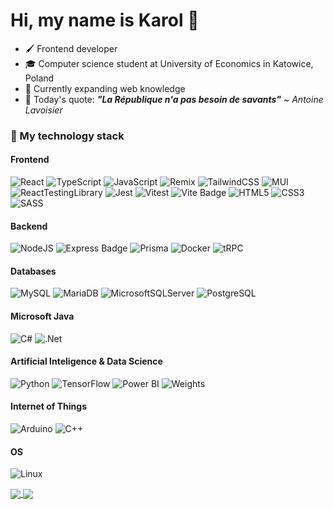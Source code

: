# Hi, my name is Karol 👋

- 🖌️ Frontend developer
- 🎓 Computer science student at University of Economics in Katowice, Poland
- 🌱 Currently expanding web knowledge
- 📖 Today's quote: ***"La République n'a pas besoin de savants"*** ~ *Antoine Lavoisier*

### 🔧 My technology stack

#### Frontend
![React](https://img.shields.io/badge/React-20232A?style=flat-square&logo=react&logoColor=61DAFB) 
![TypeScript](https://img.shields.io/badge/TypeScript-007ACC?style=flat-square&logo=typescript&logoColor=white) 
![JavaScript](https://img.shields.io/badge/JavaScript-F7DF1E?style=flat-square&logo=javascript&logoColor=black) 
![Remix](https://img.shields.io/badge/Remix-000?logo=remix&logoColor=fff&style=flat-square)
![TailwindCSS](https://img.shields.io/badge/Tailwind_CSS-38B2AC?style=flat-square&logo=tailwind-css&logoColor=white) 
![MUI](https://img.shields.io/badge/MUI-007FFF?logo=mui&logoColor=fff&style=flat-square)
![ReactTestingLibrary](https://img.shields.io/badge/React%20Testing%20Library-323330?style=flat-square&logo=testing-library&logoColor=red) 
![Jest](https://img.shields.io/badge/Jest-C21325?logo=jest&logoColor=fff&style=flat-square)
![Vitest](https://img.shields.io/badge/Vitest-6E9F18?logo=vitest&logoColor=fff&style=flat-square)
![Vite Badge](https://img.shields.io/badge/Vite-646CFF?logo=vite&logoColor=fff&style=flat-square)
![HTML5](https://img.shields.io/badge/HTML5-%23E34F26.svg?style=flat-square&logo=html5&logoColor=white) 
![CSS3](https://img.shields.io/badge/CSS3-%231572B6.svg?style=flat-square&logo=css3&logoColor=white) 
![SASS](https://img.shields.io/badge/SASS-hotpink.svg?style=flat-square&logo=SASS&logoColor=white)

#### Backend
![NodeJS](https://img.shields.io/badge/Node.js-43853D?style=flat-square&logo=node.js&logoColor=white) 
![Express Badge](https://img.shields.io/badge/Express-000?logo=express&logoColor=fff&style=flat-square)
![Prisma](https://img.shields.io/badge/Prisma-2D3748?logo=prisma&logoColor=fff&style=flat-square)
![Docker](https://img.shields.io/badge/Docker-2496ED?logo=docker&logoColor=fff&style=flat-square)
![tRPC](https://img.shields.io/badge/tRPC-2596BE?logo=trpc&logoColor=fff&style=flat-square)

#### Databases
![MySQL](https://img.shields.io/badge/MySQL-00718B?style=flat-square&logo=mysql&logoColor=white) 
![MariaDB](https://img.shields.io/badge/MariaDB-003545?style=flat-square&logo=mariadb&logoColor=white) 
![MicrosoftSQLServer](https://img.shields.io/badge/Microsoft%20SQL%20Server-CC2927?style=flat-square&logo=microsoft%20sql%20server&logoColor=white) 
![PostgreSQL](https://img.shields.io/badge/PostgreSQL-%23316192.svg?style=flat-square&logo=postgresql&logoColor=white)

#### Microsoft Java
![C#](https://img.shields.io/badge/C%23-%23239120.svg?style=flat-square&logo=c-sharp&logoColor=white) 
![.Net](https://img.shields.io/badge/.NET-5C2D91?style=flat-square&logo=.net&logoColor=white) 

#### Artificial Inteligence & Data Science
![Python](https://img.shields.io/badge/Python-3670A0?style=flat-square&logo=python&logoColor=ffdd54)
![TensorFlow](https://img.shields.io/badge/TensorFlow-FF6F00?style=flat-square&logo=tensorflow&logoColor=white) 
![Power BI](https://img.shields.io/badge/Power%20BI-F2C811?logo=powerbi&logoColor=000&style=flat-square)
![Weights](https://img.shields.io/badge/Weights_&_Biases-FFBE00?style=flat-square&logo=WeightsAndBiases&logoColor=white)

#### Internet of Things
![Arduino](https://img.shields.io/badge/Arduino-00979D?style=flat-square&logo=Arduino&logoColor=white)
![C++](https://img.shields.io/badge/C%2B%2B-00599C?logo=cplusplus&logoColor=fff&style=flat-square)

#### OS
![Linux](https://img.shields.io/badge/Linux-FCC624?logo=linux&logoColor=000&style=flat-square)

<a href="https://github.com/karolstawowski">
  <img align="center" src="https://github-readme-stats.vercel.app/api?username=karolstawowski&show_icons=true&theme=github_dark&rank_icon=github&line_height=27">
</a>

<a href="https://github.com/karolstawowski">
  <img align="center" src="https://github-readme-stats.vercel.app/api/top-langs/?username=karolstawowski&theme=github_dark&langs_count=3&card_width=320&size_weight=0.5&count_weight=0.5">
</a>
